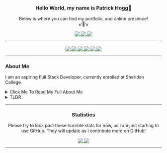 <!--
Introduction to my GitHub profile
-->
<div align="center">
  <h3>Hello World, my name is Patrick Hogg👋</h1>
</div>
<p align="center">
  Below is where you can find my portfolio, and online presence!
  <br>
  ↙🔽↘
</p>
<!--
Socials Section
-->
<div align="center">
  <a href="http://patrickhogg.ca">
    <img align="center" src="https://img.shields.io/badge/Portfolio-_?style=for-the-badge&color=003A9B&logo=html5&logoColor=white">
  </a>
  <a href="https://www.linkedin.com/in/patrick-hogg">
    <img align="center" src="https://img.shields.io/badge/LinkedIn-_?style=for-the-badge&color=0A66C2&logo=LinkedIn&logoColor=white">
  </a>
  <a href="https://github.com/SwiftyWheels">
    <img align="center" src="https://img.shields.io/badge/GitHub-000000?style=for-the-badge&logo=GitHub&logoColor=white">
  </a>
  <br>
</div>

---
<!--
Languages I Use
--> 
<div align="center">
  <a href="https://www.oracle.com/ca-en/java/">
    <img align="center" src="https://img.shields.io/badge/_-Java-informational?style=flat&color=b07219&logo=Oracle&logoColor=white">
  </a>
  <a href="https://www.javascript.com/">
    <img align="center" src="https://img.shields.io/badge/_-JavaScript-informational?style=flat&color=4f5d95&logo=JavaScript&logoColor=white">
  </a>
  <a href="https://www.php.net/">
    <img align="center" src="https://img.shields.io/badge/_-PHP-informational?style=flat&color=563d7c&logo=PHP&logoColor=white">
  </a>
  <a href="https://www.mysql.com/">
    <img align="center" src="https://img.shields.io/badge/_-MySQL-informational?style=flat&color=00758f&logo=MySQL&logoColor=white">
  </a>
  <a href="https://html.com/">
    <img align="center" src="https://img.shields.io/badge/_-HTML-informational?style=flat&color=e34c26&logo=HTML5&logoColor=white">
  </a>
  <a href="https://developer.mozilla.org/en-US/docs/Web/CSS">
    <img align="center" src="https://img.shields.io/badge/_-CSS-informational?style=flat&color=563d7c&logo=CSS3&logoColor=white">
  </a>
</div>

---
<!--
About Me Section
-->
<div>
  <h3>About Me</h3>
  <p>
    I am an aspiring Full Stack Developer, currently enrolled at Sheridan College. 
  </p>
  <details>
    <summary>Click Me To Read My Full About Me</summary>
    <br>
    <p>
      Like many people, my interest in computers arose when I was just a small child, playing video games on the many consoles I was               fortunate to have. It always intrigued me how people were able to build and develop the hardware and software that enabled millions of       people to enjoy these video games. As I became older and after receiving my first PC, I also fell in love with desktop video games.           These are back in the days of the original MapleStory, World of Warcraft and Runescape.
    </p>
    <p>
      Over the next few years, I dabbled around with scripting in different languages such as <strong>LUA, Python and AHK(AutoHotKey)               </strong> to give myself an edge in any video game I wanted. I soon realized that I was nearly scratching the surface of programming.         Many years later, I am now working with many different languages such as <strong>Java, HTML, CSS, JS, PHP, Shell and C#</strong>. I           hope to continue on this journey for the entirety of my life, as the saying goes, <strong>"If you are not learning, you are not               living."</strong>
  </p>
  </details>
  <details>
    <summary>TLDR</summary>
    <br>
    <p>Fell in love with video games, loved automation with scripts, now I am pursuing real software engineering.</p>
  </details>
</div>

---
<!--
Statistics Section
-->
<div align="center">
  <h3>Statistics</h3>
  <p>Please try to look past these horrible stats for now, as I am just starting to use GitHub. They will update as I contribute more on GitHub!</p>
  <a href="https://github.com/anuraghazra/github-readme-stats">
    <img align="center" src="https://github-readme-stats.vercel.app/api?username=SwiftyWheels&count_private=true&show_icons=true&hide=stars">
  </a>
  <a href="https://github.com/anuraghazra/github-readme-stats">
    <img align="center" src="https://github-readme-stats.vercel.app/api/top-langs/?username=SwiftyWheels">
  </a>
</div>

---



<!--
<a href="https://github.com/SwiftyWheels">![linkedin](https://img.shields.io/badge/Social-LinkedIn-informational?style=for-the-badge&color=0A66C2&logoColour=0A66C2&logo=LinkedIn&logoColor=white)</a>
<a href="https://github.com/SwiftyWheels">![linkedin](https://img.shields.io/badge/Indeed-_?style=for-the-badge&color=003A9B&logo=Indeed&logoColor=white)</a>
**SwiftyWheels/SwiftyWheels** is a ✨ _special_ ✨ repository because its `README.md` (this file) appears on your GitHub profile.

Here are some ideas to get you started:

- 🔭 I’m currently working on ...
- 🌱 I’m currently learning ...
- 👯 I’m looking to collaborate on ...
- 🤔 I’m looking for help with ...
- 💬 Ask me about ...
- 📫 How to reach me: ...
- 😄 Pronouns: ...
- ⚡ Fun fact: ...
-->
